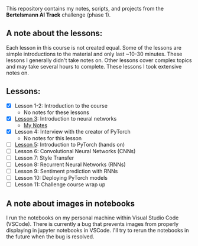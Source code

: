 This repository contains my notes, scripts, and projects from the **Bertelsmann AI Track** challenge (phase 1). 

## A note about the lessons:
Each lesson in this course is not created equal. Some of the lessons are simple introductions to the material and only last ~10-30 minutes. These lessons I generally didn't take notes on. Other lessons cover complex topics and may take several hours to complete. These lessons I took extensive notes on.

## Lessons:
* [X] Lesson 1-2: Introduction to the course
  * No notes for these lessons
* [X] [Lesson 3](Lesson03/): Introduction to neural networks
  * [My Notes](Lesson03/notes/Lesson03_Intro-To-Neural-Networks.pdf)
* [X] Lesson 4: Interview with the creator of PyTorch
  * No notes for this lesson
* [ ] [Lesson 5](Lesson05/): Introduction to PyTorch (hands on)
* [ ] Lesson 6: Convolutional Neural Networks (CNNs)
* [ ] Lesson 7: Style Transfer
* [ ] Lesson 8: Recurrent Neural Networks (RNNs)
* [ ] Lesson 9: Sentiment prediction with RNNs
* [ ] Lesson 10: Deploying PyTorch models
* [ ] Lesson 11: Challenge course wrap up

## A note about images in notebooks
I run the notebooks on my personal machine within Visual Studio Code (VSCode). There is currently a bug that prevents images from properly displaying in jupyter notebooks in VSCode. I'll try to rerun the notebooks in the future when the bug is resolved.
